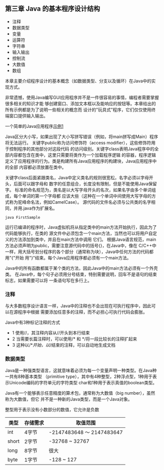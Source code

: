 

## 第三章 Java 的基本程序设计结构

- 注释
- 数据类型
- 变量
- 运算符
- 字符串
- 输入输出
- 控制流
- 大数值
- 数组

本章主要介绍程序设计的基本概念（如数据类型、分支以及循环）在Java中的实现方式。

非常遗憾，使用Java编写GUI应用程序并不是一件很容易的事情，编程者需要掌握很多相关的知识才能
够创建窗口、添加文本框以及能响应的按钮等。本章给出的所有示例都是为了说明一些相关的概念而
设计的"玩具式"程序，它们仅仅使用终端窗口提供输入输出。

一个简单的Java应用程序[示例1](FirstSample.java)

Java区分大小写，如果出现了大小写拼写错误（例如，将main拼写成Main）程序
将无法运行。
关键字public称为访问修饰符（access modifier），这些修饰符用于控制程序的其他部分对这段代码
的访问级别。关键字class表明Java程序中的全部内容都包含在类中，这里只需要将类作为一个加载程序逻辑
的容器，程序逻辑定义了应用程序的行为。类是构建所有Java应用程序的构建块，Java应用程序中的全部
内容都必须放置在类中。

关键字class后面紧跟类名，Java中定义类名的规则很宽松，名字必须以字母开头，后面可以跟字母和
数字的任意组合，长度没有限制，但是不能使用Java保留字。
标准的命名规范为，类名是以大写字母开头的名次，如果名字由多个单词组成，每个单词的第一个字母都
应该大些（这种在一个单词中间使用大写字母的方式称为驼峰命名法，例如CamelCase）。
源代码的文件名必须与公共类的名字相同，并用.java作为扩展名。

```
java FirstSample
```
运行已编译的程序时，Java虚拟机将从指定类中的main方法开始执行，因此为了代码能够执行，在类的
源文件中必须包含一个main方法，当然也可以将用户自定义的方法添加到类中，并且在main方法中调用
它们。
根据Java语言规范，main方法必须声明为public，需要注意源代码中的括号{}，在Java中，像在
C/C++中一样，用大括号划分程序的各个部分（通常称为块），Java中任何方法的代码都用"{"开始
用"}"结束。每个Java应用程序都必须有一个main方法。

Java中的所有函数都属于某个类的方法，因此Java中的main方法必须有一个外壳类。
在Java中，每个句子必须用分号结束，特别需要说明，回车不是语句的结束标志，如果需要可以将
一条语句写在多行上。

### 注释
与大多数程序设计语言一样，Java中的注释也不会出现在可执行程序中，因此可以在源程序中根据
需要添加任意多的注释，而不必担心可执行代码会膨胀。

Java中有3种标记注释的方式

- 1 使用//，其注释内容从//开头到本行结束
- 2 当需要长篇注释时，可以使用/* 和 */将一段比较长的注释扩起来
- 3 这种以/**开始，以*/结束的注释，可以自动地生成文档

### 数据类型

Java是一种强类型语言，这就意味着必须为每一个变量声明一种类型。在Java种一共有8种基本类型
（primitive type），其中有4种整型，2种浮点型，1种用于表示Unicode编码的字符单元的字符类型
char和1种用于表示真值的boolean类型。

Java有一个能够表示任意精度的算术包，通常称为大数值（big number），虽然称为大数值，但它
并不是一种新的Java类型，而是一个Java对象。

整型用于表示没有小数部分的数值，它允许是负数

| 类型 | 存储需求 | 取值范围 |
|----|----|----|
| int | 4字节 | -2147483648 ～ 2147483647 |
| short | 2字节 | -32768 ~ 32767 |
| long | 8字节 | 很大 |
| byte | 1字节 | -128 ~ 127 |






















